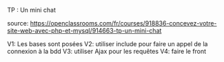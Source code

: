 TP : Un mini chat 

source: https://openclassrooms.com/fr/courses/918836-concevez-votre-site-web-avec-php-et-mysql/914663-tp-un-mini-chat

V1: Les bases sont posées
V2: utiliser include pour faire un appel de la connexion à la bdd
V3: utiliser Ajax pour les requêtes
V4: faire le front